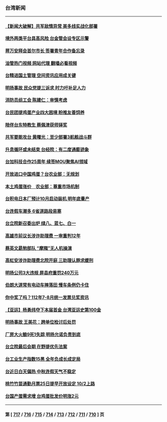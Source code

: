 ### 台湾新闻
---
#### [【新闻大破解】共军敌情异常 美多线实战化部署](../../pages/ncid1349361/n14081019.md?09260445) 
#### [境外两类平台具高风险 台金管会设专区示警](../../pages/ncid1349361/n14080951.md?09260445) 
#### [蒋万安拜会首尔市长 签署青年合作备忘录](../../pages/ncid1349361/n14080922.md?09260445) 
#### [油管热门视频 网站代理 翻墙必看视频](http://138.2.39.72:81/youtube.html?epic-marker?09260445)
#### [台精进国土管理 空间资讯应用成关键](../../pages/ncid1349361/n14080963.md?09260445) 
#### [明扬事故 民众党提三诉求 时力吁补足人力](../../pages/ncid1349361/n14080924.md?09260445) 
#### [消防员组工会 陈建仁：审慎考虑](../../pages/ncid1349361/n14080915.md?09260445) 
#### [台民团提鸡蛋产业四大困境 盼推友善饲养](../../pages/ncid1349361/n14080913.md?09260445) 
#### [陪伴台东特教生 蔡佩津获师铎奖](../../pages/ncid1349361/n14080927.md?09260445) 
#### [共军要能攻台 黄曙光：至少部署3航舰战斗群](../../pages/ncid1349361/n14080918.md?09260445) 
#### [升息循环或未结束 台经院：有二度通膨迹象](../../pages/ncid1349361/n14080910.md?09260445) 
#### [台加科技合作25周年 续签MOU聚焦AI领域](../../pages/ncid1349361/n14080952.md?09260445) 
#### [开放进口中国鸡蛋？台农业部：无规划](../../pages/ncid1349361/n14080921.md?09260445) 
#### [本土鸡蛋涨价　农业部：尊重市场机制](../../pages/ncid1349361/n14080930.md?09260445) 
#### [台积电日本厂预计10月启动装机 明年底量产](../../pages/ncid1349361/n14080920.md?09260445) 
#### [台连假车潮多 6省道路段易塞](../../pages/ncid1349361/n14080934.md?09260445) 
#### [台立院新召委出炉 绿八、蓝七、白一](../../pages/ncid1349361/n14080885.md?09260445) 
#### [高雄市前议长涉诈助理费 一审重判12年](../../pages/ncid1349361/n14080883.md?09260445) 
#### [蔡英文勗勉部队 “摩羯”无人机操演](../../pages/ncid1349361/n14080884.md?09260445) 
#### [高虹安涉诈助理费北院开庭 三助理认罪求缓刑](../../pages/ncid1349361/n14080876.md?09260445) 
#### [明扬公司3大违规   屏县府重罚240万元](../../pages/ncid1349361/n14080743.md?09260445) 
#### [伯朗大道常有电动车摔落田 慢车条例仍卡住](../../pages/ncid1349361/n14080806.md?09260445) 
#### [你中奖了吗？112年7-8月统一发票兑奖资讯](../../pages/ncid1349361/n14080597.md?09260445) 
#### [【亚运】杨勇纬夺下本届首金 台湾亚运史第100金](../../pages/ncid1349361/n14080188.md?09260445) 
#### [明扬事故 王美花：跨单位检讨后处罚](../../pages/ncid1349361/n14080209.md?09260445) 
#### [厂房大火酿9死1失踪  明扬允诺负责到底](../../pages/ncid1349361/n14080211.md?09260445) 
#### [台立院最后会期 在野提优先法案](../../pages/ncid1349361/n14080207.md?09260445) 
#### [台工业生产指数15黑 全年负成长成定局](../../pages/ncid1349361/n14080243.md?09260445) 
#### [台近日白天偏热 中秋连假天气不稳定](../../pages/ncid1349361/n14080249.md?09260445) 
#### [桃竹竹苗通勤月票25日提早开放设定 10/2上路](../../pages/ncid1349361/n14080251.md?09260445) 
#### [台国产蛋需求增 台鸡蛋批发价明涨2元](../../pages/ncid1349361/n14080252.md?09260445) 

---
#### 第 [ [717](./717.md?09260445) / [716](./716.md?09260445) / [715](./715.md?09260445) / [714](./714.md?09260445) / [713](./713.md?09260445) / [712](./712.md?09260445) / [711](./711.md?09260445) / [710](./710.md?09260445) ] 页
